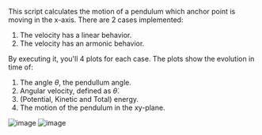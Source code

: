 This script calculates the motion of a pendulum which anchor point is moving in the x-axis. There are 2 cases implemented:

1) The velocity has a linear behavior.
2) The velocity has an armonic behavior.

By executing it, you'll 4 plots for each case. The plots show the evolution in time of:
1) The angle $\theta$, the pendullum angle.
2) Angular velocity, defined as $\dot{\theta}$.
3) (Potential, Kinetic and Total) energy.
4) The motion of the pendulum in the xy-plane.

 ![image](https://github.com/user-attachments/assets/117a627e-06be-4a5e-98d5-d0dfb1884042)
 ![image](https://github.com/user-attachments/assets/b8e522e8-c2c6-4923-8af3-a31cab989fd3)

